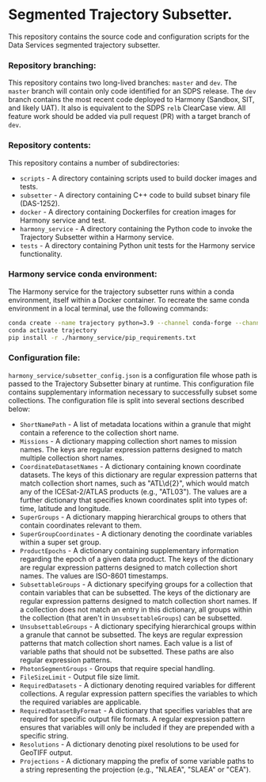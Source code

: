 # Segmented Trajectory Subsetter.

This repository contains the source code and configuration scripts for the
Data Services segmented trajectory subsetter.

### Repository branching:

This repository contains two long-lived branches: `master` and `dev`. The
`master` branch will contain only code identified for an SDPS release. The
`dev` branch contains the most recent code deployed to Harmony (Sandbox, SIT,
and likely UAT). It also is equivalent to the SDPS `relb` ClearCase view. All
feature work should be added via pull request (PR) with a target branch of
`dev`.

### Repository contents:

This repository contains a number of subdirectories:

* `scripts` - A directory containing scripts used to build docker images and tests.
* `subsetter` - A directory containing  C++ code to build subset binary file (DAS-1252).
* `docker` - A directory containing Dockerfiles for creation images for Harmony service and test.
* `harmony_service` - A directory containing the Python code to invoke the
  Trajectory Subsetter within a Harmony service.
* `tests` - A directory containing Python unit tests for the Harmony service functionality.

### Harmony service conda environment:

The Harmony service for the trajectory subsetter runs within a conda
environment, itself within a Docker container. To recreate the same conda
environment in a local terminal, use the following commands:

```bash
conda create --name trajectory python=3.9 --channel conda-forge --channel defaults
conda activate trajectory
pip install -r ./harmony_service/pip_requirements.txt
```

### Configuration file:

`harmony_service/subsetter_config.json` is a configuration file whose path is
passed to the Trajectory Subsetter binary at runtime. This configuration file
contains supplementary information necessary to successfully subset some
collections. The configuration file is split into several sections described
below:

* `ShortNamePath` - A list of metadata locations within a granule that might
  contain a reference to the collection short name.
* `Missions` - A dictionary mapping collection short names to mission names.
  The keys are regular expression patterns designed to match multiple
  collection short names.
* `CoordinateDatasetNames` - A dictionary containing known coordinate datasets.
  The keys of this dictionary are regular expression patterns that match
  collection short names, such as "ATL\d{2}", which would match any of the
  ICESat-2/ATLAS products (e.g., "ATL03"). The values are a further dictionary
  that specifies known coordinates split into types of: time, latitude and
  longitude.
* `SuperGroups` - A dictionary mapping hierarchical groups to others that
  contain coordinates relevant to them.
* `SuperGroupCoordinates` - A dictionary denoting the coordinate variables
  within a super set group.
* `ProductEpochs` - A dictionary containing supplementary information regarding
  the epoch of a given data product. The keys of the dictionary are regular
  expression patterns designed to match collection short names. The values are
  ISO-8601 timestamps.
* `SubsettableGroups` - A dictionary specifying groups for a collection that
  contain variables that can be subsetted. The keys of the dictionary are
  regular expression patterns designed to match collection short names. If
  a collection does not match an entry in this dictionary, all groups within
  the collection (that aren't in `UnsubsettableGroups`) can be subsetted.
* `UnsubsettableGroups` - A dictionary specifying hierarchical groups within a
  granule that cannot be subsetted. The keys are regular expression patterns
  that match collection short names. Each value is a list of variable paths
  that should not be subsetted. These paths are also regular expression
  patterns.
* `PhotonSegmentGroups` - Groups that require special handling.
* `FileSizeLimit` - Output file size limit.
* `RequiredDatasets` - A dictionary denoting required variables for different
  collections. A regular expression pattern specifies the variables to which
  the required variables are applicable.
* `RequiredDatasetByFormat` - A dictionary that specifies variables that are
  required for specific output file formats. A regular expression pattern
  ensures that variables will only be included if they are prepended with a
  specific string.
* `Resolutions` - A dictionary denoting pixel resolutions to be used for
  GeoTIFF output.
* `Projections` - A dictionary mapping the prefix of some variable paths to a
  string representing the projection (e.g., "NLAEA", "SLAEA" or "CEA").
